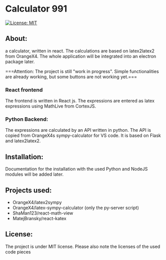 # Calculator 991
[![License: MIT](https://img.shields.io/badge/License-MIT-yellow.svg)](https://opensource.org/licenses/MIT) 


## About:
a calculator, written in react. The calculations are based on latex2latex2 from OrangeX4. 
The whole application will be integrated into an electron package later.

===Attention: The project is still "work in progress". Simple functionalities are already working, but some buttons are not working yet.===

### React frontend
The frontend is written in React js. The expressions are entered as latex expressions using MathLive from CortexJS.

### Python Backend:
The expressions are calculated by an API written in python. The API is copied from OrangeX4s sympy-calculator for VS code. It is based on Flask and latex2latex2.

## Installation:
Documentation for the installation with the used Python and NodeJS modules will be added later.

## Projects used:
 - OrangeX4/latex2sympy
 - OrangeX4/latex-sympy-calculator (only the py-server script)
 - ShaMan123/react-math-view
 - MatejBransky/react-katex

## License:
The project is under MIT license. Please also note the licenses of the used code pieces
